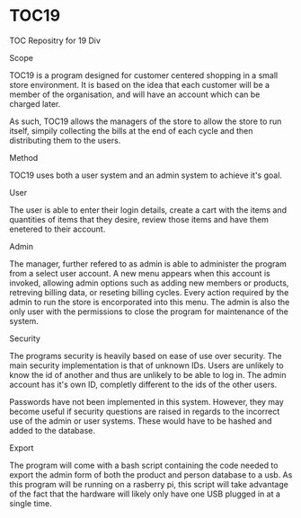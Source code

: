 TOC19
=====

TOC Repositry for 19 Div

Scope

TOC19 is a program designed for customer centered shopping in a small store environment. It is based on the idea that each customer will be a member of the organisation, and will have an account which can be charged later. 

As such, TOC19 allows the managers of the store to allow the store to run itself, simpily collecting the bills at the end of each cycle and then distributing them to the users. 

Method

TOC19 uses both a user system and an admin system to achieve it's goal. 

User

The user is able to enter their login details, create a cart with the items and quantities of items that they desire,
review those items and have them enetered to their account. 
	
Admin

The manager, further refered to as admin is able to administer the program from a select user account. A new menu
appears when this account is invoked, allowing admin options such as adding new members or products, retreving billing
data, or reseting billing cycles. Every action required by the admin to run the store is encorporated into this menu. 
The admin is also the only user with the permissions to close the program for maintenance of the system. 
	
	
Security

The programs security is heavily based on ease of use over security. The main security implementation is that of unknown
IDs. Users are unlikely to know the id of another and thus are unlikely to be able to log in. 
The admin account has it's own ID, completly different to the ids of the other users. 

Passwords have not been implemented in this system. However, they may become useful if security questions are raised in
regards to the incorrect use of the admin or user systems. These would have to be hashed and added to the database. 

Export

The program will come with a bash script containing the code needed to export the admin form of both the product and
person database to a usb. As this program will be running on a rasberry pi, this script will take advantage of the fact
that the hardware will likely only have one USB plugged in at a single time. 
